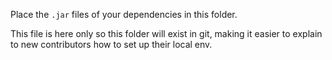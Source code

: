 Place the `.jar` files of your dependencies in this folder.

This file is here only so this folder will exist in git, making it easier to explain to
new contributors how to set up their local env.
